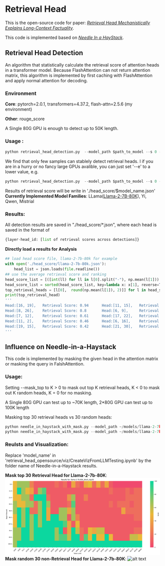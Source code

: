 # Retrieval Head
This is the open-source code for paper:
*[Retrieval Head Mechanistically Explains Long-Context Factuality](https://arxiv.org/abs/2404.15574)*. 

This code is implemented based on *[Needle In a HayStack](https://github.com/gkamradt/LLMTest_NeedleInAHaystack/tree/main)*.
## Retrieval Head Detection
An algorithm that statistically calculate the retrieval score of attention heads in a transformer model.
Because FlashAttention can not return attention matrix, this algorithm is implemented by first caching with FlashAttention and apply normal attention for decoding. 
### Environment
**Core**: pytorch=2.0.1, transformers=4.37.2, flash-attn=2.5.6 (my environment)

**Other**: rouge_score

A Single 80G GPU is enough to detect up to 50K length.
### Usage :
```python
python retrieval_head_detection.py  --model_path $path_to_model --s 0 --e 50000
```
We find that only few samples can stablely detect retrieval heads. I if you are in a hurry or no fancy large GPUs avalible, you can just set  '--e' to a lower value, e.g.
```python
python retrieval_head_detection.py  --model_path $path_to_model --s 0 --e 5000
```
Results of retrieval score will be write in './head_score/$model_name.json'
**Currently Implemented Model Families**: 
LLama([Llama-2-7B-80K](https://huggingface.co/yaofu/llama-2-7b-80k)), Yi, Qwen, Mistrial

### Results:
All detection results are saved in "./head_score/*.json", where each head is saved in the format of 
```python
{layer-head_id: [list of retrieval scores across detections]}
```
**Directly load a results for Analysis**
```python
## load head score file, llama-2-7b-80k for example
with open('./head_score/llama-2-7b-80k.json'):
    head_list = json.loads(file.readline())
## use the average retrieval score and ranking
head_score_list = [([int(ll) for ll in l[0].split("-"), np.mean(l[1])) for l in head_list.items()]
head_score_list = sorted(head_score_list, key=lambda x: x[1], reverse=True) 
top_retrieval_heads = [l[0],  round(np.mean(l[1]), 2)]] for l in head_score_list][:10]
print(top_retrieval_head)
'''
Head:[16, 19],   Retrieval Score: 0.94      Head:[11, 15],   Retrieval Score: 0.92      
Head:[8, 26],    Retrieval Score: 0.8       Head:[6, 9],     Retrieval Score: 0.62        
Head:[7, 12],    Retrieval Score: 0.61      Head:[17, 22],   Retrieval Score: 0.56
Head:[11, 2],    Retrieval Score: 0.46      Head:[6, 16],    Retrieval Score: 0.44
Head:[19, 15],   Retrieval Score: 0.42      Head:[21, 30],   Retrieval Score: 0.4
'''
```
## Influence on Needle-in-a-Haystack
This code is implemented by masking the given head in the attention matrix or masking the query in FalshAttention.
### Usage:
Setting --mask_top to K > 0 to mask out top K retrieval heads, K < 0 to mask out K random heads, K = 0 for no masking.

A Single 80G GPU can test up to ~70K length, 2*80G GPU can test up to 100K length

Masking top 30 retrieval heads vs 30 random heads:
```python
python needle_in_haystack_with_mask.py --model_path ~/models/llama-2-7b-80k --s 1000 --e 100000 --mask_top 30 #Results of  will be written in './results/graph/llama-2-7b-80k_block_top30'
python needle_in_haystack_with_mask.py --model_path ~/models/llama-2-7b-80k --s 1000 --e 100000 --mask_top -30 #Results of  will be written in './results/graph/llama-2-7b-80k_block_random30'
```
### Reulsts and Visualization:
Replace 'model_name' in 'retrieval_head_opensource/viz/CreateVizFromLLMTesting.ipynb' by the folder name of Needle-in-a-Haystack results.

**Mask top 30 Retrieval Head for Llama-2-7b-80K**:
![alt text](viz/top30.png)
**Mask random 30 non-Retrieval Head for Llama-2-7b-80K**:
![alt text](image.png)
